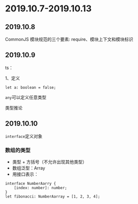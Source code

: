 # 2019.10.7-2019.10.13

## 2019.10.8

CommonJS 模块规范的三个要素: require、模块上下文和模块标识

## 2019.10.9

ts：

1、定义 
``` 
let a: boolean = false;
```
`any`可以定义任意类型

类型推论

## 2019.10.10

`interface`定义对象

### 数组的类型

- 类型 + 方括号（不允许出现其他类型）
- 数组泛型：Array<elemType>
- 用接口表示：
```
interface NumberAarry {
    [index: number]: number;
}
let fibonacci: NumberAarray = [1, 2, 3, 4];
```
